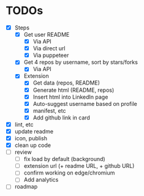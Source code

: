 # TODOs

- [x] Steps
  - [x] Get user README
    - [x] Via API
    - [x] Via direct url
    - [x] Via puppeteer
  - [x] Get 4 repos by username, sort by stars/forks
    - [x] Via API
  - [x] Extension
    - [x] Get data (repos, README)
    - [x] Generate html (README, repos)
    - [x] Insert html into LinkedIn page
    - [x] Auto-suggest username based on profile
    - [x] manifest, etc
    - [x] Add github link in card
- [x] lint, etc
- [x] update readme
- [x] icon, publish
- [x] clean up code
- [ ] review
  - [ ] fix load by default (background)
  - [ ] extension url (+ readme URL, + github URL)
  - [ ] confirm working on edge/chromium
  - [ ] Add analytics
- [ ] roadmap
